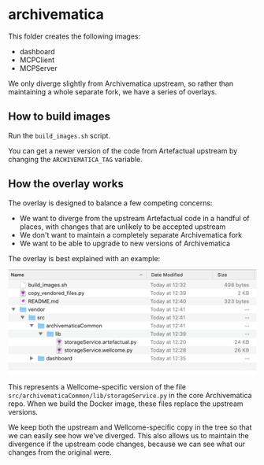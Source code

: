 # archivematica

This folder creates the following images:

*   dashboard
*   MCPClient
*   MCPServer

We only diverge slightly from Archivematica upstream, so rather than maintaining a whole separate fork, we have a series of overlays.

## How to build images

Run the `build_images.sh` script.

You can get a newer version of the code from Artefactual upstream by changing the `ARCHIVEMATICA_TAG` variable.

## How the overlay works

The overlay is designed to balance a few competing concerns:

*   We want to diverge from the upstream Artefactual code in a handful of places, with changes that are unlikely to be accepted upstream
*   We don't want to maintain a completely separate Archivematica fork
*   We want to be able to upgrade to new versions of Archivematica

The overlay is best explained with an example:

![Screenshot of a file tree. There's a folder called "vendor", which contains "src", which contains "archivematicaCommon", which contains "lib", which contains "storageService.artefactual.py" and "storageService.wellcome.py"](overlay_example.png)

This represents a Wellcome-specific version of the file `src/archivematicaCommon/lib/storageService.py` in the core Archivematica repo.
When we build the Docker image, these files replace the upstream versions.

We keep both the upstream and Wellcome-specific copy in the tree so that we can easily see how we've diverged.
This also allows us to maintain the divergence if the upstream code changes, because we can see what our changes from the original were.
